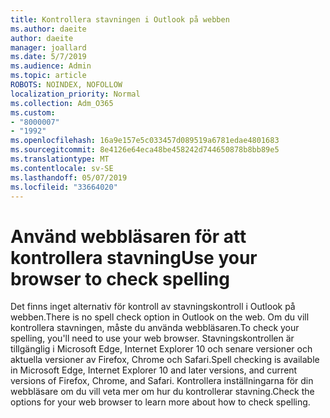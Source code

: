 ```yaml
---
title: Kontrollera stavningen i Outlook på webben
ms.author: daeite
author: daeite
manager: joallard
ms.date: 5/7/2019
ms.audience: Admin
ms.topic: article
ROBOTS: NOINDEX, NOFOLLOW
localization_priority: Normal
ms.collection: Adm_O365
ms.custom:
- "8000007"
- "1992"
ms.openlocfilehash: 16a9e157e5c033457d089519a6781edae4801683
ms.sourcegitcommit: 8e4126e64eca48be458242d744650878b8bb89e5
ms.translationtype: MT
ms.contentlocale: sv-SE
ms.lasthandoff: 05/07/2019
ms.locfileid: "33664020"
---
```

# <a name="use-your-browser-to-check-spelling"></a><span data-ttu-id="a2233-102">Använd webbläsaren för att kontrollera stavning</span><span class="sxs-lookup"><span data-stu-id="a2233-102">Use your browser to check spelling</span></span>

<span data-ttu-id="a2233-103">Det finns inget alternativ för kontroll av stavningskontroll i Outlook på webben.</span><span class="sxs-lookup"><span data-stu-id="a2233-103">There is no spell check option in Outlook on the web.</span></span> <span data-ttu-id="a2233-104">Om du vill kontrollera stavningen, måste du använda webbläsaren.</span><span class="sxs-lookup"><span data-stu-id="a2233-104">To check your spelling, you'll need to use your web browser.</span></span> <span data-ttu-id="a2233-105">Stavningskontrollen är tillgänglig i Microsoft Edge, Internet Explorer 10 och senare versioner och aktuella versioner av Firefox, Chrome och Safari.</span><span class="sxs-lookup"><span data-stu-id="a2233-105">Spell checking is available in Microsoft Edge, Internet Explorer 10 and later versions, and current versions of Firefox, Chrome, and Safari.</span></span> <span data-ttu-id="a2233-106">Kontrollera inställningarna för din webbläsare om du vill veta mer om hur du kontrollerar stavning.</span><span class="sxs-lookup"><span data-stu-id="a2233-106">Check the options for your web browser to learn more about how to check spelling.</span></span>